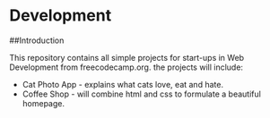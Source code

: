 # Development

##Introduction

This repository contains all simple projects for start-ups in Web Development from freecodecamp.org.
the projects will include:

- Cat Photo App - explains what cats love, eat and hate.
- Coffee Shop - will combine html and css to formulate a beautiful homepage.
